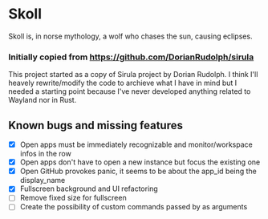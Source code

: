 # Skoll
Skoll is, in norse mythology, a wolf who chases the sun, causing eclipses.


### Initially copied from https://github.com/DorianRudolph/sirula
This project started as a copy of Sirula project by Dorian Rudolph. I think I'll heavely rewrite/modify the code to archieve what I have in mind but I needed a starting point because I've never developed anything related to Wayland nor in Rust.

## Known bugs and missing features
- [x] Open apps must be immediately recognizable and monitor/workspace infos in the row
- [x] Open apps don't have to open a new instance but focus the existing one
- [x] Open GitHub provokes panic, it seems to be about the app_id being the display_name
- [x] Fullscreen background and UI refactoring
- [ ] Remove fixed size for fullscreen
- [ ] Create the possibility of custom commands passed by as arguments
